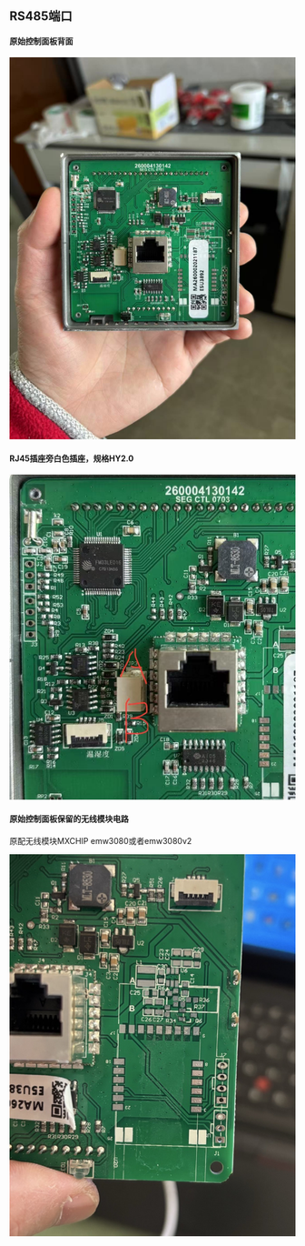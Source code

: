 ## RS485端口
#### 原始控制面板背面
<img src="panel1.jpg">


#### RJ45插座旁白色插座，规格HY2.0
<img src="rs485_port.jpg">

#### 原始控制面板保留的无线模块电路
原配无线模块MXCHIP emw3080或者emw3080v2 </br>

<img src="wireless_circurit.jpg">


